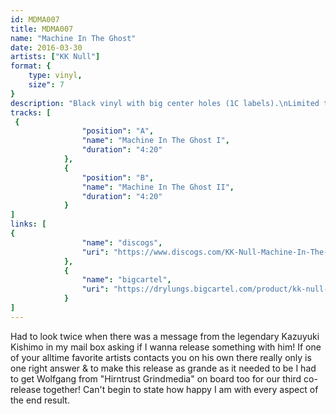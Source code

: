 ```yaml
---
id: MDMA007
title: MDMA007
name: "Machine In The Ghost"
date: 2016-03-30
artists: ["KK Null"]
format: {
    type: vinyl,
    size": 7
}
description: "Black vinyl with big center holes (1C labels).\nLimited to 300 copies."
tracks: [
 {
                "position": "A",
                "name": "Machine In The Ghost I",
                "duration": "4:20"
            },
            {
                "position": "B",
                "name": "Machine In The Ghost II",
                "duration": "4:20"
            }
]
links: [
{
				"name": "discogs",
				"uri": "https://www.discogs.com/KK-Null-Machine-In-The-Ghost/release/8321551"
			},
			{
				"name": "bigcartel",
				"uri": "https://drylungs.bigcartel.com/product/kk-null-machine-in-the-ghost-7"
			}
]
---
```

Had to look twice when there was a message from the legendary Kazuyuki Kishimo in my mail box asking if I wanna release something with him! If one of your alltime favorite artists contacts you on his own there really only is one right answer & to make this release as grande as it needed to be I had to get Wolfgang from \"Hirntrust Grindmedia\" on board too for our third co-release together! Can't begin to state how happy I am with every aspect of the end result.